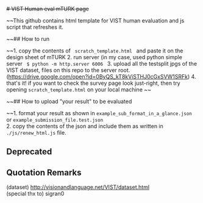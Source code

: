 ~~# VIST Human eval mTURK page~~

~~This github contains html template for VIST human evaluation and js script that refreshes it.

~~## How to run 

 ~~1. copy the contents of <code> scratch_template.html </code> and paste it on the design sheet of mTURK
 2. run server (in my case, used python simple server <code> $ python -m http.server 6006 </code>
 3. upload all the testsplit jpgs of the VIST dataset, files on this repo to the server root.  
   (https://drive.google.com/open?id=0ByQS_kT8kViSTHJ0cGxSVW1SRFk)
 4. that's it! if you want to check the survey page look just-right, then try opening <code>scratch_template.html</code> on your local machine ~~

~~## How to upload "your result" to be evaluated

 ~~1. format your result as shown in <code>example_sub_format_in_a_glance.json </code> or <code>example_submission_file.test.json</code>   
 2. copy the contents of the json and include them as written in <code>./js/renew_html.js</code> file.

## Deprecated

## Quotation Remarks

(dataset) http://visionandlanguage.net/VIST/dataset.html    
(special thx to) sigran0

